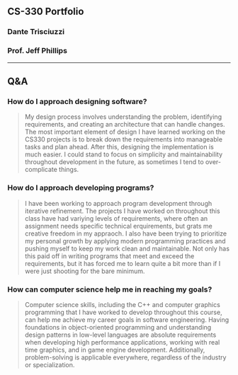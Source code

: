 
## CS-330 Portfolio
### Dante Trisciuzzi
### Prof. Jeff Phillips

---

## Q&A 

### How do I approach designing software? 

> My design process involves understanding the problem, identifying requirements, and creating an architecture that can handle changes. The most important element of design I have learned working on the CS330 projects is to break down the requirements into manageable tasks and plan ahead. After this, designing the implementation is much easier. I could stand to focus on simplicity and maintainability throughout development in the future, as sometimes I tend to over-complicate things.

### How do I approach developing programs? 

> I have been working to approach program development through iterative refinement. The projects I have worked on throughout this class have had variying levels of requirements, where often an assignment needs specific technical erquirements, but grats me creative freedom in my appraoch. I also have been trying to prioritize my personal growth by applying modern programming practices and pushing myself to keep my work clean and maintainable. Not only has this paid off in writing programs that meet and exceed the requirements, but it has forced me to learn quite a bit more than if I were just shooting for the bare minimum.

### How can computer science help me in reaching my goals?

> Computer science skills, including the C++ and computer graphics programming that I have worked to develop throughout this course, can help me achieve my career goals in software engineering. Having foundations in object-oriented programming and understanding design patterns in low-level languages are absolute requirements when developing high performance applications, working with real time graphics, and in game engine development. Additionally, problem-solving is applicable everywhere, regardless of the industry or specialization.

